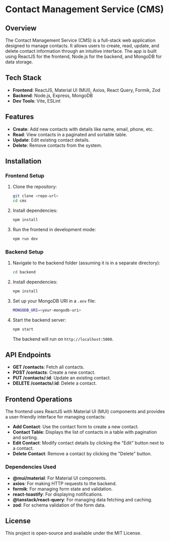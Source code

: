 # Contact Management Service (CMS)

## Overview

The Contact Management Service (CMS) is a full-stack web application designed to manage contacts. It allows users to create, read, update, and delete contact information through an intuitive interface. The app is built using ReactJS for the frontend, Node.js for the backend, and MongoDB for data storage.

## Tech Stack

- **Frontend**: ReactJS, Material UI (MUI), Axios, React Query, Formik, Zod
- **Backend**: Node.js, Express, MongoDB
- **Dev Tools**: Vite, ESLint

## Features

- **Create**: Add new contacts with details like name, email, phone, etc.
- **Read**: View contacts in a paginated and sortable table.
- **Update**: Edit existing contact details.
- **Delete**: Remove contacts from the system.

## Installation

### Frontend Setup

1. Clone the repository:

   ```bash
   git clone <repo-url>
   cd cms
   ```

2. Install dependencies:

   ```bash
   npm install
   ```

3. Run the frontend in development mode:
   ```bash
   npm run dev
   ```

### Backend Setup

1. Navigate to the backend folder (assuming it is in a separate directory):

   ```bash
   cd backend
   ```

2. Install dependencies:

   ```bash
   npm install
   ```

3. Set up your MongoDB URI in a `.env` file:

   ```bash
   MONGODB_URI=<your-mongodb-uri>
   ```

4. Start the backend server:

   ```bash
   npm start
   ```

   The backend will run on `http://localhost:5000`.

## API Endpoints

- **GET /contacts**: Fetch all contacts.
- **POST /contacts**: Create a new contact.
- **PUT /contacts/:id**: Update an existing contact.
- **DELETE /contacts/:id**: Delete a contact.

## Frontend Operations

The frontend uses ReactJS with Material UI (MUI) components and provides a user-friendly interface for managing contacts:

- **Add Contact**: Use the contact form to create a new contact.
- **Contact Table**: Displays the list of contacts in a table with pagination and sorting.
- **Edit Contact**: Modify contact details by clicking the "Edit" button next to a contact.
- **Delete Contact**: Remove a contact by clicking the "Delete" button.

### Dependencies Used

- **@mui/material**: For Material UI components.
- **axios**: For making HTTP requests to the backend.
- **formik**: For managing form state and validation.
- **react-toastify**: For displaying notifications.
- **@tanstack/react-query**: For managing data fetching and caching.
- **zod**: For schema validation of the form data.

## License

This project is open-source and available under the MIT License.

```

```
